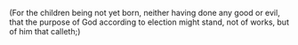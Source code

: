 (For the children being not yet born, neither having done any good or evil, that the purpose of God according to election might stand, not of works, but of him that calleth;)
